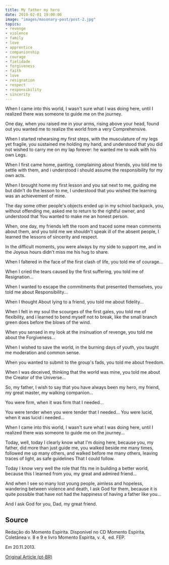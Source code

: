 ```yaml
---
title: My father my hero
date: 2019-02-01 19:00:00
image: "images/masonary-post/post-2.jpg"
topics: 
- revenge
- violence
- family
- love
- apprentice
- companionship
- courage
- fielidade
- forgiveness
- faith
- love
- resignation
- respect
- responsibility
- sincerity
---
```


When I came into this world, I wasn't sure what I was doing here,
until I realized there was someone to guide me on the journey.

One day, when you raised me in your arms, rising above your head,
found out you wanted me to realize the world from a very
Comprehensive.

When I started rehearsing my first steps, with the musculature of my legs
yet fragile, you sustained me holding my hand, and understood that you did not
wished to carry me on my lap forever: he wanted me to walk with his own
Legs.

When I first came home, panting, complaining about friends,
you told me to settle with them, and i understood i should assume the
responsibility for my own acts.

When I brought home my first lesson and you sat next to me,
guiding me but didn't do the lesson to me, I understood that you wished the
learning was an achievement of mine.

The day some other people's objects ended up in my school backpack,
you, without offending me, asked me to return to the rightful owner, and understood that
You wanted to make me an honest person.

When, one day, my friends left the room and traced some mean comments
about them, and you told me we shouldn't speak ill of the absent people,
I learned the lessons of sincerity and respect.

In the difficult moments, you were always by my side to support me, and in the
Joyous hours didn't miss me his hug to share.

When I faltered in the face of the first clash of life, you told me of courage...

When I cried the tears caused by the first suffering, you told me of
Resignation...

When I wanted to escape the commitments that presented themselves, you told me about
Responsibility...

When I thought About lying to a friend, you told me about fidelity...

When I felt in my soul the scourges of the first gales, you told me of
flexibility, and i learned to bend myself not to break, like the small branch
green does before the blows of the wind.

When you sensed in my look at the insinuation of revenge, you told me about the
Forgiveness...

When I wished to save the world, in the burning days of youth, you taught me
moderation and common sense.

When you wanted to submit to the group's fads, you told me about freedom.

When I was deceived, thinking that the world was mine, you told me about the Creator of the
Universe...

So, my father, I wish to say that you have always been my hero, my friend, my
great master, my walking companion...

You were firm, when it was firm that I needed...

You were tender when you were tender that I needed... You were lucid,
when it was lucid i needed...

When I came into this world, I wasn't sure what I was doing here,
until I realized there was someone to guide me on the journey...

Today, well, today I clearly know what I'm doing here, because you, my
father, did more than just guide me, you walked beside me many times,
followed me up many others, and walked before me many others,
leaving traces of light, as safe guidelines That I could follow.

Today I know very well the role that fits me in building a better world,
because this I learned from you, my great and admired friend...

And when I see so many lost young people, aimless and hopeless, wandering
between violence and death, I ask God for them, because it is quite possible that
have not had the happiness of having a father like you...

And I ask God for you, Dad, my great friend.

## Source
Redação do Momento Espírita.
Disponível no CD Momento Espírita, Coletânea v. 8 e 9
e livro Momento Espírita, v. 4,  ed. FEP.

Em 20.11.2013.

[Original Article (pt-BR)](http://momento.com.br/pt/ler_texto.php?id=773)
